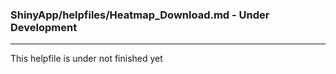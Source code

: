### ShinyApp/helpfiles/Heatmap_Download.md - Under Development

***

This helpfile is under not finished yet

